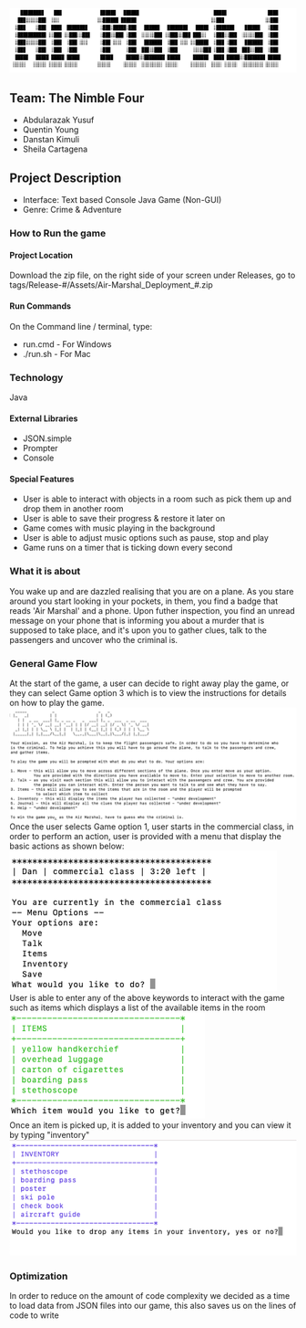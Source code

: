 ![readme](RMImages/banner.png)

## Team: The Nimble Four
- Abdularazak Yusuf
- Quentin Young
- Danstan Kimuli
- Sheila Cartagena

## Project Description
- Interface: Text based Console Java Game (Non-GUI)
- Genre: Crime & Adventure

### How to Run the game
#### Project Location
Download the zip file, on the right side of your screen under Releases,
go to tags/Release-#/Assets/Air-Marshal_Deployment_#.zip

#### Run Commands
On the Command line / terminal, type:
- run.cmd - For Windows
- ./run.sh - For Mac

### Technology
Java
#### External Libraries
- JSON.simple
- Prompter
- Console
#### Special Features
- User is able to interact with objects in a room such as pick them up and drop them in another room
- User is able to save their progress & restore it later on
- Game comes with music playing in the background
- User is able to adjust music options such as pause, stop and play
- Game runs on a timer that is ticking down every second


### What it is about
You wake up and are dazzled realising that you are on a plane.
As you stare around you start looking in your pockets, in them, you find a badge that reads 'Air Marshal' and a phone.
Upon futher inspection, you find an unread message on your phone that is informing you about a murder that is supposed to take place, 
and it's upon you to gather clues, talk to the passengers and uncover who the 
criminal is. 

### General Game Flow
At the start of the game, a user can decide to right away play the game, or they can select
Game option 3 which is to view the instructions for details on how to play the game.
![readme](RMImages/instructionsImg.png)
Once the user selects Game option 1, user starts in the commercial class, in order to perform an action, user is provided with a menu that 
display the basic actions as shown below:
![readme](RMImages/menuI.png) <br />
User is able to enter any of the above keywords to interact with the game such as 
items which displays a list of the available items in the room
![readme](RMImages/items.png) <br />
Once an item is picked up, it is added to your inventory and you can view it by typing "inventory"
![readme](RMImages/inventory.png) <br />

### Optimization
In order to reduce on the amount of code complexity we decided as a time to load
data from JSON files into our game, this also saves us on the lines of code to write





